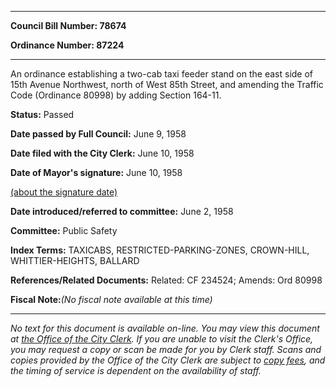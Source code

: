 

********

**Council Bill Number: 78674**
   
**Ordinance Number: 87224**
********

 An ordinance establishing a two-cab taxi feeder stand on the east side of 15th Avenue Northwest, north of West 85th Street, and amending the Traffic Code (Ordinance 80998) by adding Section 164-11.

**Status:** Passed
   
**Date passed by Full Council:** June 9, 1958
   
**Date filed with the City Clerk:** June 10, 1958
   
**Date of Mayor's signature:** June 10, 1958
   
[(about the signature date)](/~public/approvaldate.htm)
   
   
   
**Date introduced/referred to committee:** June 2, 1958
   
**Committee:** Public Safety
   
   
**Index Terms:** TAXICABS, RESTRICTED-PARKING-ZONES, CROWN-HILL, WHITTIER-HEIGHTS, BALLARD

**References/Related Documents:** Related: CF 234524; Amends: Ord 80998

**Fiscal Note:**_(No fiscal note available at this time)_
********

_No text for this document is available on-line. You may view this document at [the Office of the City Clerk](http://www.seattle.gov/leg/clerk/contactUs.htm). If you are unable to visit the Clerk's Office, you may request a copy or scan be made for you by Clerk staff. Scans and copies provided by the Office of the City Clerk are subject to [copy fees](http://clerk.seattle.gov/~public/clerkfees.htm), and the timing of service is dependent on the availability of staff._

